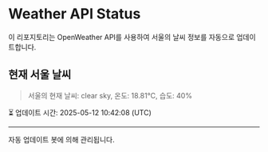 
# Weather API Status

이 리포지토리는 OpenWeather API를 사용하여 서울의 날씨 정보를 자동으로 업데이트합니다.

## 현재 서울 날씨
> 서울의 현재 날씨: clear sky, 온도: 18.81°C, 습도: 40%

⏳ 업데이트 시간: 2025-05-12 10:42:08 (UTC)

---
자동 업데이트 봇에 의해 관리됩니다.
